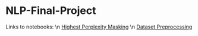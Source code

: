 # NLP-Final-Project

Links to notebooks:
\n  [Highest Perplexity Masking](https://colab.research.google.com/drive/1mP-pAvDiGTq9HW66JFljZSIaGJu0FlyC#scrollTo=vA47o_gHpBXt)
\n  [Dataset Preprocessing](https://colab.research.google.com/drive/1NPoyqLyZ3m8ASGCKfs2Wep37eDk54WfJ?usp=sharing)
